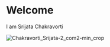 # Welcome
I am Srijata Chakravorti


![Chakravorti_Srijata-2_com2-min_crop](https://user-images.githubusercontent.com/54953444/114804579-2271ae80-9d67-11eb-9f3b-fcfc04664aee.png)
